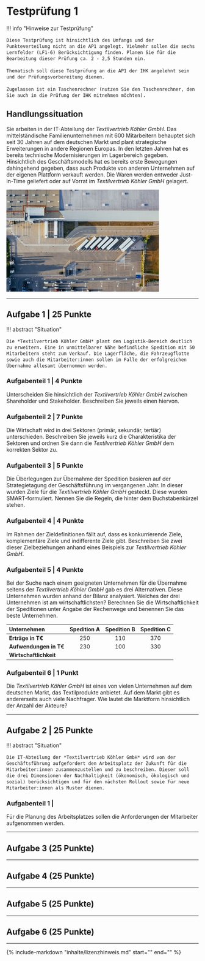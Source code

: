 # Testprüfung 1

!!! info "Hinweise zur Testprüfung"

    Diese Testprüfung ist hinsichtlich des Umfangs und der Punkteverteilung nicht an die AP1 angelegt. Vielmehr sollen die sechs Lernfelder (LF1-6) Berücksichtigung finden. Planen Sie für die Bearbeitung dieser Prüfung ca. 2 - 2,5 Stunden ein.
    
    Thematisch soll diese Testprüfung an die AP1 der IHK angelehnt sein und der Prüfungsvorbereitung dienen.

    Zugelassen ist ein Taschenrechner (nutzen Sie den Taschenrechner, den Sie auch in die Prüfung der IHK mitnehmen möchten).

## Handlungssituation

Sie arbeiten in der IT-Abteilung der *Textilvertrieb Köhler GmbH*. Das mittelständische Familienunternehmen mit 600 Mitarbeitern behauptet sich seit 30 Jahren auf dem deutschen Markt und plant strategische Erweiterungen in andere Regionen Europas. In den letzten Jahren hat es bereits technische Modernisierungen im Lagerbereich gegeben. Hinsichtlich des Geschäftsmodells hat es bereits erste Bewegungen dahingehend gegeben, dass auch Produkte von anderen Unternehmen auf der eigenen Plattform verkauft werden. Die Waren werden entweder Just-in-Time geliefert oder auf Vorrat im *Textilvertrieb Köhler GmbH* gelagert.

![Logistik-Bereich von oben](bilder/nm_1_handlungssituation.jpg)

---

## Aufgabe 1 | 25 Punkte

!!! abstract "Situation"

    Die *Textilvertrieb Köhler GmbH* plant den Logistik-Bereich deutlich zu erweitern. Eine in unmittelbarer Nähe befindliche Spedition mit 50 Mitarbeitern steht zum Verkauf. Die Lagerfläche, die Fahrzeugflotte sowie auch die Mitarbeiter:innen sollen im Falle der erfolgreichen Übernahme allesamt übernommen werden.

### Aufgabenteil 1 | 4 Punkte

Unterscheiden Sie hinsichtlich der *Textilvertrieb Köhler GmbH* zwischen Shareholder und Stakeholder. Beschreiben Sie jeweils einen hiervon.

### Aufgabenteil 2 | 7 Punkte

Die Wirtschaft wird in drei Sektoren (primär, sekundär, tertiär) unterschieden. Beschreiben Sie jeweils kurz die Charakteristika der Sektoren und ordnen Sie dann die *Textilvertrieb Köhler GmbH* dem korrekten Sektor zu.

### Aufgabenteil 3 | 5 Punkte

Die Überlegungen zur Übernahme der Spedition basieren auf der Strategietagung der Geschäftsführung im vergangenen Jahr. In dieser wurden Ziele für die *Textilvertrieb Köhler GmbH* gesteckt. Diese wurden SMART-formuliert. Nennen Sie die Regeln, die hinter dem Buchstabenkürzel stehen.

### Aufgabenteil 4 | 4 Punkte

Im Rahmen der Zieldefinitionen fällt auf, dass es konkurrierende Ziele, komplementäre Ziele und indifferente Ziele gibt. Beschreiben Sie zwei dieser Zielbeziehungen anhand eines Beispiels zur *Textilvertrieb Köhler GmbH*.

### Aufgabenteil 5 | 4 Punkte

Bei der Suche nach einem geeigneten Unternehmen für die Übernahme seitens der *Textilvertrieb Köhler GmbH* gab es drei Alternativen. Diese Unternehmen wurden anhand der Bilanz analysiert. Welches der drei Unternehmen ist am wirtschaftlichsten? Berechnen Sie die Wirtschaftlichkeit der Speditionen unter Angabe der Rechenwege und benennen Sie das beste Unternehmen.

| Unternehmen | Spedition A | Spedition B | Spedition C |
| :--- | :---: | :---: | :---: |
| **Erträge in T€** | 250 | 110 | 370 |
| **Aufwendungen in T€** | 230 | 100 | 330 |
| **Wirtschaftlichkeit** | | | |

### Aufgabenteil 6 | 1 Punkt

Die *Textilvertrieb Köhler GmbH* ist eines von vielen Unternehmen auf dem deutschen Markt, das Textilprodukte anbietet. Auf dem Markt gibt es andererseits auch viele Nachfrager. Wie lautet die Marktform hinsichtlich der Anzahl der Akteure?

---

## Aufgabe 2 | 25 Punkte

!!! abstract "Situation"
    
    Die IT-Abteilung der *Textilvertrieb Köhler GmbH* wird von der Geschäftsführung aufgefordert den Arbeitsplatz der Zukunft für die Mitarbeiter:innen zusammenzustellen und zu beschreiben. Dieser soll die drei Dimensionen der Nachhaltigkeit (ökonomisch, ökologisch und sozial) berücksichtigen und für den nächsten Rollout sowie für neue Mitarbeiter:innen als Muster dienen.

### Aufgabenteil 1 | 

Für die Planung des Arbeitsplatzes sollen die Anforderungen der Mitarbeiter aufgenommen werden. 

---

## Aufgabe 3 (25 Punkte)

---

## Aufgabe 4 (25 Punkte)

---

## Aufgabe 5 (25 Punkte)

---

## Aufgabe 6 (25 Punkte)

---

{%
   include-markdown "inhalte/lizenzhinweis.md"
   start="<!--include-start-->"
   end="<!--include-end-->"
%}